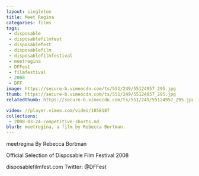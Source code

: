 ```yaml
---
layout: singleton
title: Meet Regina
categories: films
tags:
 - disposable
 - disposablefilmfest
 - disposablefest
 - disposablefilm
 - disposablefilmfestival
 - meetregina
 - DFFest
 - filmfestival
 - 2008
 - DFF
image: https://secure-b.vimeocdn.com/ts/551/249/55124957_295.jpg
thumb: https://secure-b.vimeocdn.com/ts/551/249/55124957_295.jpg
relatedthumb: https://secure-b.vimeocdn.com/ts/551/249/55124957_295.jpg

video: //player.vimeo.com/video/1058187
collections:
 - 2008-03-24-competitive-shorts.md
blurb: meetregina, a film by Rebecca Bortman.
---
```


meetregina
By Rebecca Bortman

Official Selection of Disposable Film Festival 2008

disposablefilmfest.com
Twitter: @DFFest